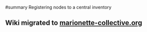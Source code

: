 ﻿#summary Registering nodes to a central inventory

## Wiki migrated to [marionette-collective.org](http://marionette-collective.org/reference/plugins/registration.html) ##